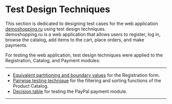 # Test Design Techniques

This section is dedicated to designing test cases for the web application [demoshopping.ru](https://demoshopping.ru/) using test design techniques.  
demoshopping.ru is a web application that allows users to register, log in, browse the catalog, add items to the cart, place orders, and make payments.

For testing the web application, test design techniques were applied to the Registration, Catalog, and Payment modules:

---

- [Equivalent partitioning and boundary values](https://docs.google.com/spreadsheets/d/1fCZxRcI5Hc4scesBad1YbWXL80Pqy3jKDbYyGXnkkQ4/edit?usp=sharing) for the Registration form.
- [Pairwise testing technique](https://docs.google.com/spreadsheets/d/1dfGBqY4WvDBJVDvwdTDLzBZey6gEzk5-0iF6-VYW-1g/edit?usp=sharing) for the filtering and sorting functions of the Product Сatalog.  
- [Decision table](https://docs.google.com/spreadsheets/d/1FuBrO_xQ97WqOKiQTR_HzoAitLeYrKSUwimEKVTLDwk/edit?usp=sharing) for testing the PayPal payment module.


---
